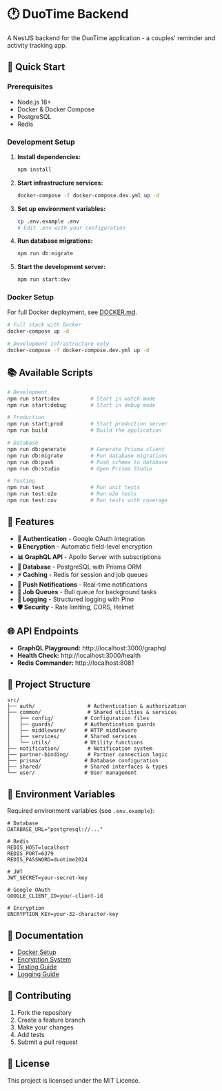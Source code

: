 # 🕐 DuoTime Backend

A NestJS backend for the DuoTime application - a couples' reminder and activity tracking app.

## 🚀 Quick Start

### Prerequisites

- Node.js 18+
- Docker & Docker Compose
- PostgreSQL
- Redis

### Development Setup

1. **Install dependencies:**

   ```bash
   npm install
   ```

2. **Start infrastructure services:**

   ```bash
   docker-compose -f docker-compose.dev.yml up -d
   ```

3. **Set up environment variables:**

   ```bash
   cp .env.example .env
   # Edit .env with your configuration
   ```

4. **Run database migrations:**

   ```bash
   npm run db:migrate
   ```

5. **Start the development server:**
   ```bash
   npm run start:dev
   ```

### Docker Setup

For full Docker deployment, see [DOCKER.md](./DOCKER.md).

```bash
# Full stack with Docker
docker-compose up -d

# Development infrastructure only
docker-compose -f docker-compose.dev.yml up -d
```

## 📚 Available Scripts

```bash
# Development
npm run start:dev          # Start in watch mode
npm run start:debug        # Start in debug mode

# Production
npm run start:prod         # Start production server
npm run build              # Build the application

# Database
npm run db:generate        # Generate Prisma client
npm run db:migrate         # Run database migrations
npm run db:push            # Push schema to database
npm run db:studio          # Open Prisma Studio

# Testing
npm run test               # Run unit tests
npm run test:e2e           # Run e2e tests
npm run test:cov           # Run tests with coverage
```

## 🔧 Features

- **🔐 Authentication** - Google OAuth integration
- **🔒 Encryption** - Automatic field-level encryption
- **📊 GraphQL API** - Apollo Server with subscriptions
- **💾 Database** - PostgreSQL with Prisma ORM
- **⚡ Caching** - Redis for session and job queues
- **📱 Push Notifications** - Real-time notifications
- **🔄 Job Queues** - Bull queue for background tasks
- **📝 Logging** - Structured logging with Pino
- **🛡️ Security** - Rate limiting, CORS, Helmet

## 🌐 API Endpoints

- **GraphQL Playground:** http://localhost:3000/graphql
- **Health Check:** http://localhost:3000/health
- **Redis Commander:** http://localhost:8081

## 📁 Project Structure

```
src/
├── auth/                 # Authentication & authorization
├── common/               # Shared utilities & services
│   ├── config/          # Configuration files
│   ├── guards/          # Authentication guards
│   ├── middleware/      # HTTP middleware
│   ├── services/        # Shared services
│   └── utils/           # Utility functions
├── notification/         # Notification system
├── partner-binding/      # Partner connection logic
├── prisma/              # Database configuration
├── shared/              # Shared interfaces & types
└── user/                # User management
```

## 🔐 Environment Variables

Required environment variables (see `.env.example`):

```env
# Database
DATABASE_URL="postgresql://..."

# Redis
REDIS_HOST=localhost
REDIS_PORT=6379
REDIS_PASSWORD=duotime2024

# JWT
JWT_SECRET=your-secret-key

# Google OAuth
GOOGLE_CLIENT_ID=your-client-id

# Encryption
ENCRYPTION_KEY=your-32-character-key
```

## 📖 Documentation

- [Docker Setup](./DOCKER.md)
- [Encryption System](./ENCRYPTION.md)
- [Testing Guide](./TESTING.md)
- [Logging Guide](./LOGGING.md)

## 🤝 Contributing

1. Fork the repository
2. Create a feature branch
3. Make your changes
4. Add tests
5. Submit a pull request

## 📄 License

This project is licensed under the MIT License.
